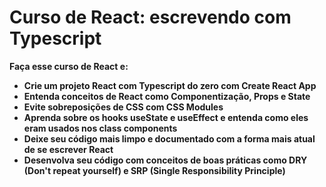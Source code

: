 # Curso de React: escrevendo com Typescript

<b>Faça esse curso de React e:<b/>
- Crie um projeto React com Typescript do zero com Create React App
- Entenda conceitos de React como Componentização, Props e State
- Evite sobreposições de CSS com CSS Modules
- Aprenda sobre os hooks useState e useEffect e entenda como eles eram usados nos class components
- Deixe seu código mais limpo e documentado com a forma mais atual de se escrever React
- Desenvolva seu código com conceitos de boas práticas como DRY (Don't repeat yourself) e SRP (Single Responsibility Principle)

